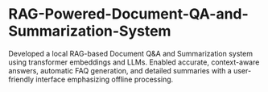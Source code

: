 # RAG-Powered-Document-QA-and-Summarization-System
Developed a local RAG-based Document Q&amp;A and Summarization system using transformer embeddings and LLMs. Enabled accurate, context-aware answers, automatic FAQ generation, and detailed summaries with a user-friendly interface emphasizing offline processing.
